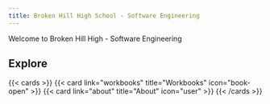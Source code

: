 ```yaml
---
title: Broken Hill High School - Software Engineering
---
```


Welcome to Broken Hill High - Software Engineering

## Explore

{{< cards >}}
  {{< card link="workbooks" title="Workbooks" icon="book-open" >}}
  {{< card link="about" title="About" icon="user" >}}
{{< /cards >}}
